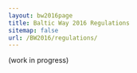 ```yaml
---
layout: bw2016page
title: Baltic Way 2016 Regulations
sitemap: false
url: /BW2016/regulations/
---
```


(work in progress)

